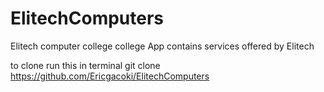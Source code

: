# ElitechComputers
Elitech computer college college App contains services offered by Elitech

to clone run this in terminal
git clone https://github.com/Ericgacoki/ElitechComputers

